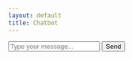 ```yaml
---
layout: default
title: Chatbot
---
```


<div id="chat-container">
    <div id="chat-history"></div>
    <input type="text" id="user-input" placeholder="Type your message...">
    <button id="send-button">Send</button>
</div>

<script>
    document.addEventListener('DOMContentLoaded', (event) => {
        document.getElementById('send-button').addEventListener('click', sendMessage);

        async function sendMessage() {
            const userInput = document.getElementById('user-input').value;
            const chatHistory = document.getElementById('chat-history');

            // Display user's message
            chatHistory.innerHTML += `<div>User: ${userInput}</div>`;

            const controller = new AbortController();
            const signal = controller.signal;

            // Set a timeout to abort the fetch request
            const timeoutId = setTimeout(() => controller.abort(), 10000); // 10 seconds

            try {
                const response = await fetch('https://cors-anywhere.herokuapp.com/https://stocktifybot.vercel.app/api/generate', {
                    method: 'POST',
                    headers: {
                        'Content-Type': 'application/json',
                        'Origin': 'https://theoh32.github.io/Stocktify/' // replace with your actual domain or '*'
                    },
                    body: JSON.stringify({ aigf: userInput }),
                    signal: signal,
                    mode: 'cors' // Add this line to enable CORS
                });

                const data = await response.json();

                // Display Chatbot's response
                chatHistory.innerHTML += `<div>Bot: ${data.result}</div>`;
            } catch (error) {
                if (error.name === 'AbortError') {
                    chatHistory.innerHTML += `<div>Error: Request timed out</div>`;
                } else {
                    chatHistory.innerHTML += `<div>Error: ${error.message}</div>`;
                }
            } finally {
                clearTimeout(timeoutId);
            }
        }
    });
</script>

